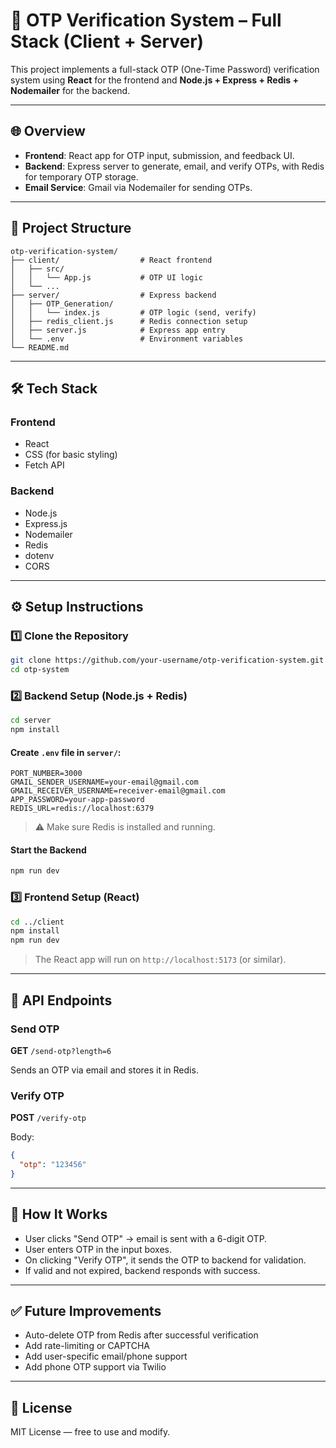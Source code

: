 # 🔐 OTP Verification System – Full Stack (Client + Server)

This project implements a full-stack OTP (One-Time Password) verification system using **React** for the frontend and **Node.js + Express + Redis + Nodemailer** for the backend.

---

## 🌐 Overview

- **Frontend**: React app for OTP input, submission, and feedback UI.
- **Backend**: Express server to generate, email, and verify OTPs, with Redis for temporary OTP storage.
- **Email Service**: Gmail via Nodemailer for sending OTPs.

---

## 📁 Project Structure

```
otp-verification-system/
├── client/                  # React frontend
│   ├── src/
│   │   └── App.js           # OTP UI logic
│   └── ...
├── server/                  # Express backend
│   ├── OTP_Generation/
│   │   └── index.js         # OTP logic (send, verify)
│   ├── redis_client.js      # Redis connection setup
│   ├── server.js            # Express app entry
│   └── .env                 # Environment variables
└── README.md
```

---

## 🛠️ Tech Stack

### Frontend

- React
- CSS (for basic styling)
- Fetch API

### Backend

- Node.js
- Express.js
- Nodemailer
- Redis
- dotenv
- CORS

---

## ⚙️ Setup Instructions

### 1️⃣ Clone the Repository

```bash
git clone https://github.com/your-username/otp-verification-system.git
cd otp-system
```

### 2️⃣ Backend Setup (Node.js + Redis)

```bash
cd server
npm install
```

#### Create `.env` file in `server/`:

```
PORT_NUMBER=3000
GMAIL_SENDER_USERNAME=your-email@gmail.com
GMAIL_RECEIVER_USERNAME=receiver-email@gmail.com
APP_PASSWORD=your-app-password
REDIS_URL=redis://localhost:6379
```

> ⚠️ Make sure Redis is installed and running.

#### Start the Backend

```bash
npm run dev
```

### 3️⃣ Frontend Setup (React)

```bash
cd ../client
npm install
npm run dev
```

> The React app will run on `http://localhost:5173` (or similar).

---

## 🔌 API Endpoints

### Send OTP

**GET** `/send-otp?length=6`

Sends an OTP via email and stores it in Redis.

### Verify OTP

**POST** `/verify-otp`

Body:

```json
{
  "otp": "123456"
}
```

---

## 🧪 How It Works

- User clicks "Send OTP" → email is sent with a 6-digit OTP.
- User enters OTP in the input boxes.
- On clicking "Verify OTP", it sends the OTP to backend for validation.
- If valid and not expired, backend responds with success.

---

## ✅ Future Improvements

- Auto-delete OTP from Redis after successful verification
- Add rate-limiting or CAPTCHA
- Add user-specific email/phone support
- Add phone OTP support via Twilio

---

## 📄 License

MIT License — free to use and modify.
